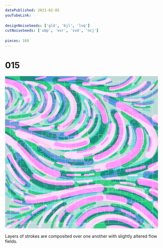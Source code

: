 ```yaml
---
datePublished: 2021-02-05
youTubeLink: 

designNoiseSeeds: ['gld', 'bjl', 'lvq']
cutNoiseSeeds: ['ubp', 'vxr', 'svd', 'ncj']

pieces: 169
---
```


# 015

![canvas](result/015_gld-bjl-lvq_ubp-vxr-svd-ncj.png?raw=true)

Layers of strokes are composited over one another with slightly altered flow fields.
